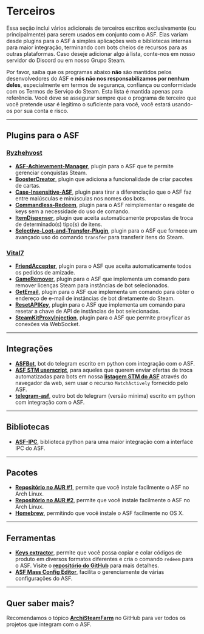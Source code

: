 # Terceiros

Essa seção inclui vários adicionais de terceiros escritos exclusivamente (ou principalmente) para serem usados em conjunto com o ASF. Elas variam desde plugins para o ASF à simples aplicações web e bibliotecas internas para maior integração, terminando com bots cheios de recursos para as outras plataformas. Caso deseje adicionar algo à lista, conte-nos em nosso servidor do Discord ou em nosso Grupo Steam.

Por favor, saiba que os programas abaixo **não** são mantidos pelos desenvolvedores do ASF e **nós não nos responsabilizamos por nenhum deles**, especialmente em termos de segurança, confiança ou conformidade com os Termos de Serviço do Steam. Esta lista é mantida apenas para referência. Você deve se assegurar sempre que o programa de terceiro que você pretende usar é legítimo o suficiente para você, você estará usando-os por sua conta e risco.

---

## Plugins para o ASF

### **[Ryzhehvost](https://github.com/Ryzhehvost)**

- **[ASF-Achievement-Manager](https://github.com/Ryzhehvost/ASF-Achievement-Manager)**, plugin para o ASF que te permite gerenciar conquistas Steam.
- **[BoosterCreator](https://github.com/Ryzhehvost/BoosterCreator)**, plugin que adiciona a funcionalidade de criar pacotes de cartas.
- **[Case-Insensitive-ASF](https://github.com/Ryzhehvost/Case-Insensitive-ASF)**, plugin para tirar a diferenciação que o ASF faz entre maiúsculas e minúsculas nos nomes dos bots.
- **[Commandless-Redeem](https://github.com/Ryzhehvost/Commandless-Redeem)**, plugin para o ASF reimplementar o resgate de keys sem a necessidade do uso de comando.
- **[ItemDispenser](https://github.com/Ryzhehvost/ItemDispenser)**, plugin que aceita automaticamente propostas de troca de determinado(s) tipo(s) de itens.
- **[Selective-Loot-and-Transfer-Plugin](https://github.com/Ryzhehvost/Selective-Loot-and-Transfer-Plugin)**, plugin para o ASF que fornece um avançado uso do comando `transfer` para transferir itens do Steam.

### **[Vital7](https://github.com/Vital7)**

- **[FriendAccepter](https://github.com/Vital7/FriendAccepter)**, plugin para o ASF que aceita automaticamente todos os pedidos de amizade.
- **[GameRemover](https://github.com/Vital7/GameRemover)**, plugin para o ASF que implementa um comando para remover licenças Steam para instâncias de bot selecionados.
- **[GetEmail](https://github.com/Vital7/GetEmail)**, plugin para o ASF que implementa um comando para obter o endereço de e-mail de instâncias de bot diretamente do Steam.
- **[ResetAPIKey](https://github.com/Vital7/ResetAPIKey)**, plugin para o ASF que implementa um comando para resetar a chave de API de instâncias de bot selecionadas.
- **[SteamKitProxyInjection](https://github.com/Vital7/SteamKitProxyInjection)**, plugin para o ASF que permite proxyficar as conexões via WebSocket.

---

## Integrações

- **[ASFBot](https://github.com/dmcallejo/ASFBot)**, bot do telegram escrito em python com integração com o ASF.
- **[ASF STM userscript](https://greasyfork.org/en/scripts/404754-asf-stm)**, para aqueles que querem enviar ofertas de troca automatizadas para bots em nossa **[listagem STM do ASF](https://github.com/JustArchiNET/ArchiSteamFarm/wiki/Remote-communication#public-asf-stm-listing)** através do navegador da web, sem usar o recurso `MatchActively` fornecido pelo ASF.
- **[telegram-asf](https://github.com/deluxghost/telegram-asf)**, outro bot do telegram (versão mínima) escrito em python com integração com o ASF.

---

## Bibliotecas

- **[ASF-IPC](https://github.com/deluxghost/ASF_IPC)**, biblioteca python para uma maior integração com a interface IPC do ASF.

---

## Pacotes

- **[Repositório no AUR #1](https://aur.archlinux.org/packages/asf)**, permite que você instale facilmente o ASF no Arch Linux.
- **[Repositório no AUR #2](https://aur.archlinux.org/packages/archisteamfarm-bin)**, permite que você instale facilmente o ASF no Arch Linux.
- **[Homebrew](https://formulae.brew.sh/formula/archi-steam-farm)**, permitindo que você instale o ASF facilmente no OS X.

---

## Ferramentas

- **[Keys extractor](https://ske.xpixv.com)**, permite que você possa copiar e colar códigos de produto em diversos formatos diferentes e cria o comando `redeem` para o ASF. Visite o **[repositório do GitHub](https://github.com/PixvIO/SKE)** para mais detalhes.
- **[ASF Mass Config Editor](https://github.com/genesix-eu/ASF_MCE)**, facilita o gerenciamente de várias configurações do ASF.

---

## Quer saber mais?

Recomendamos o tópico **[ArchiSteamFarm](https://github.com/topics/archisteamfarm)** no GitHub para ver todos os projetos que integram com o ASF.